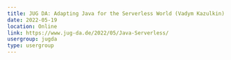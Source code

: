 ```yaml
---
title: JUG DA: Adapting Java for the Serverless World (Vadym Kazulkin)
date: 2022-05-19
location: Online
link: https://www.jug-da.de/2022/05/Java-Serverless/
usergroup: jugda
type: usergroup
---
```

